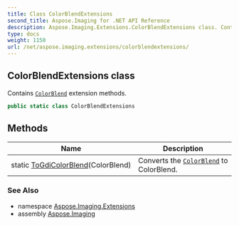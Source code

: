 ```yaml
---
title: Class ColorBlendExtensions
second_title: Aspose.Imaging for .NET API Reference
description: Aspose.Imaging.Extensions.ColorBlendExtensions class. Contains ColorBlend extension methods
type: docs
weight: 1150
url: /net/aspose.imaging.extensions/colorblendextensions/
---
```

## ColorBlendExtensions class

Contains [`ColorBlend`](../../aspose.imaging/colorblend/) extension methods.

```csharp
public static class ColorBlendExtensions
```

## Methods

| Name | Description |
| --- | --- |
| static [ToGdiColorBlend](../../aspose.imaging.extensions/colorblendextensions/togdicolorblend/)(ColorBlend) | Converts the [`ColorBlend`](../../aspose.imaging/colorblend/) to ColorBlend. |

### See Also

* namespace [Aspose.Imaging.Extensions](../../aspose.imaging.extensions/)
* assembly [Aspose.Imaging](../../)


